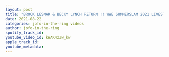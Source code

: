 ```yaml
---
layout: post
title: "BROCK LESNAR & BECKY LYNCH RETURN !! WWE SUMMERSLAM 2021 LIVESTREAM WATCH-ALONG AUGUST 21, 2021"
date: 2021-08-22
categories: jofo-in-the-ring videos
author: jofo-in-the-ring
spotify_track_id: 
youtube_video_id: kWAK4zZw_kw
apple_track_id: 
youtube_metadata: 
---
```

